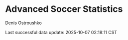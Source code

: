 # Advanced Soccer Statistics
Denis Ostroushko

<!-- gfm -->

Last successful data update: 2025-10-07 02:18:11 CST
